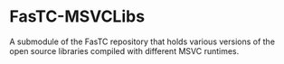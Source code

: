 FasTC-MSVCLibs
==============

A submodule of the FasTC repository that holds various versions of the open source libraries compiled with different MSVC runtimes.